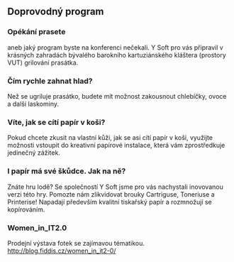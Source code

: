 Doprovodný program
------------------
### Opékání prasete
aneb jaký program byste na konferenci nečekali.
Y Soft pro vás připravil v krásných zahradách bývalého barokního kartuziánského kláštera (prostory VUT) grilování prasátka.

### Čím rychle zahnat hlad?
Než se ugriluje prasátko, budete mít možnost zakousnout chlebíčky, ovoce a další laskominy.

### Víte, jak se cítí papír v koši?
Pokud chcete zkusit na vlastní kůži, jak se asi cítí papír v koši, využijte možnosti vstoupit do kreativní papírové instalace, která vám zprostředkuje jedinečný zážitek.

### I papír má své škůdce. Jak na ně?
Znáte hru lodě? Se společností Y Soft jsme pro vás nachystali inovovanou verzi této hry. Pomozte nám zlikvidovat brouky Cartriguse, Toneriuse a Printerise! Napadají především kvalitní tiskařský papír a rozmnožují se kopírováním.

### Women_in_IT2.0
Prodejní výstava fotek se zajímavou tématikou.  
<http://blog.fiddis.cz/women_in_it2-0/>
